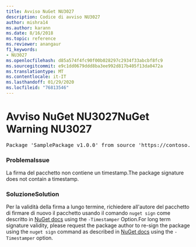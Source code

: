 ```yaml
---
title: Avviso NuGet NU3027
description: Codice di avviso NU3027
author: mishra14
ms.author: karann
ms.date: 8/16/2018
ms.topic: reference
ms.reviewer: anangaur
f1_keywords:
- NU3027
ms.openlocfilehash: d85a574f4fc90f00b028297c2934f33abcbf8fc9
ms.sourcegitcommit: e9c1dd0679ddd8ba3ee992d817b405f13da0472a
ms.translationtype: MT
ms.contentlocale: it-IT
ms.lasthandoff: 01/29/2020
ms.locfileid: "76813546"
---
```

# <a name="nuget-warning-nu3027"></a><span data-ttu-id="d2c1a-103">Avviso NuGet NU3027</span><span class="sxs-lookup"><span data-stu-id="d2c1a-103">NuGet Warning NU3027</span></span>

<pre>Package 'SamplePackage v1.0.0' from source 'https://contoso.com/index.json': The signature should be timestamped to enable long-term signature validity after the certificate has expired.</pre>

### <a name="issue"></a><span data-ttu-id="d2c1a-104">Problema</span><span class="sxs-lookup"><span data-stu-id="d2c1a-104">Issue</span></span>

<span data-ttu-id="d2c1a-105">La firma del pacchetto non contiene un timestamp.</span><span class="sxs-lookup"><span data-stu-id="d2c1a-105">The package signature does not contain a timestamp.</span></span>


### <a name="solution"></a><span data-ttu-id="d2c1a-106">Soluzione</span><span class="sxs-lookup"><span data-stu-id="d2c1a-106">Solution</span></span>

<span data-ttu-id="d2c1a-107">Per la validità della firma a lungo termine, richiedere all'autore del pacchetto di firmare di nuovo il pacchetto usando il comando `nuget sign` come descritto in [NuGet docs](../../create-packages/sign-a-package.md) using the `-Timestamper` Option.</span><span class="sxs-lookup"><span data-stu-id="d2c1a-107">For long term signature validity, please request the package author to re-sign the package using the `nuget sign` command as described in [NuGet docs](../../create-packages/sign-a-package.md) using the `-Timestamper` option.</span></span>
